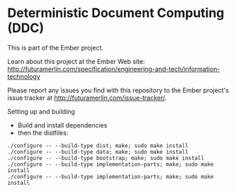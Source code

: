 # Deterministic Document Computing (DDC)

This is part of the Ember project.

Learn about this project at the Ember Web site: http://futuramerlin.com/specification/engineering-and-tech/information-technology

Please report any issues you find with this repository to the Ember project's issue tracker at http://futuramerlin.com/issue-tracker/.

Setting up and building

- Build and install dependencies
- then the distfiles:
```
./configure -- --build-type dist; make; sudo make install
./configure -- --build-type data; make; sudo make install
./configure -- --build-type bootstrap; make; sudo make install
./configure -- --build-type implementation-parts; make; sudo make install
./configure -- --build-type implementation-parts; make; sudo make install
```
